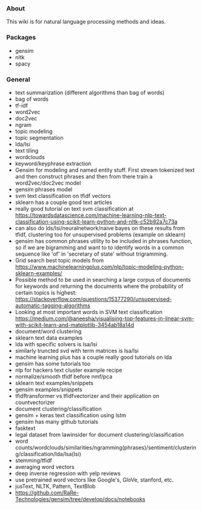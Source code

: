 ### About 
This wiki is for natural language processing methods and ideas.

### Packages 
  - gensim
  - nltk
  - spacy

### General 
  - text summarization (different algorithms than bag of words)
  - bag of words
  - tf-idf
  - word2vec
  - doc2vec
  - ngram
  - topic modeling
  - topic segmentation
  - lda/lsi
  - text tiling
  - wordclouds
  - keyword/keyphrase extraction
  - Gensim for modeling and named entity stuff. First stream tokenized text and then construct phrases and then from there train a word2vec/doc2vec model
  - gensim phrases model
  - svm text classification on tfidf vectors
  - sklearn has a couple good text articles
  - really good tutorial on text svm classification at https://towardsdatascience.com/machine-learning-nlp-text-classification-using-scikit-learn-python-and-nltk-c52b92a7c73a
  - can also do lds/lsi/neuralnetwork/naive bayes on these results from tfidf, clustering too for unsupervised problems (example on sklearn)
  - gensim has common phrases utility to be included in phrases function, so if we are bigramming and want to to identify words in a common sequence like 'of' in 'secretary of state' without trigramming. 
  - Grid search best topic models from https://www.machinelearningplus.com/nlp/topic-modeling-python-sklearn-examples/
  - Possible method to be used in searching a large corpus of documents for keywords and returning the documents where the probability of certain topics is highest: https://stackoverflow.com/questions/15377290/unsupervised-automatic-tagging-algorithms
  - Looking at most important words in SVM text classification https://medium.com/@aneesha/visualising-top-features-in-linear-svm-with-scikit-learn-and-matplotlib-3454ab18a14d
  - document/word clustering
  - sklearn text data examples
  - lda with specific solvers is lsa/lsi
  - similarly truncted svd with term matrices is lsa/lsi
  - machine learning plus has a couple really good tutorials on lda
  - gensim has some tutorials too
  - nlp for hackers text cluster example recipe
  - normalize/smooth tfidf before nmf/pca
  - sklearn text examples/snippets
  - gensim examples/snippets
  - tfidftransformer vs tfidfvectorizer and their application on countvectorizer
  - document clustering/classification
  - gensim + keras text classification using lstm
  - gensim has many github tutorials
  - fasktext
  - legal dataset from lawinsider for document clustering/classification
  - word counts/wordclouds/similarities/ngramming(phrases)/sentiment/clustering/classification/lda/lsa(lsi)
  - stemming/tfidf
  - averaging word vectors
  - deep inverse regression with yelp reviews
  - use pretrained word vectors like Google's, GloVe, stanford, etc.
  - jusText, NLTK, Pattern, TextBlob
  - https://github.com/RaRe-Technologies/gensim/tree/develop/docs/notebooks